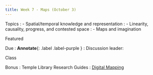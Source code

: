 ```yaml
---
title: Week 7 - Maps (October 3)
---
```


Topics
: - Spatial/temporal knowledge and representation
: - Linearity, causality, progress, and contested space
: - Maps and imagination

Featured

Due
: **Annotate**{: .label .label-purple }
 : Discussion leader:


Class

Bonus
: Temple Library Research Guides
    : [Digital Mapping](https://guides.temple.edu/gisfords)